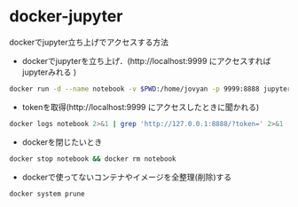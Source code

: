 # docker-jupyter
dockerでjupyter立ち上げでアクセスする方法

* dockerでjupyterを立ち上げ．(http://localhost:9999 にアクセスすればjupyterみれる )

```sh
docker run -d --name notebook -v $PWD:/home/jovyan -p 9999:8888 jupyter/datascience-notebook
```

* tokenを取得(http://localhost:9999 にアクセスしたときに聞かれる)

```sh
docker logs notebook 2>&1 | grep 'http://127.0.0.1:8888/?token=' 2>&1 | sed -e "s/^.*token=\(.*\).*$/\1/" 2>&1 | sed -n -e \$p
```

* dockerを閉じたいとき

```sh
docker stop notebook && docker rm notebook
```

* dockerで使ってないコンテナやイメージを全整理(削除)する

```sh
docker system prune
```
